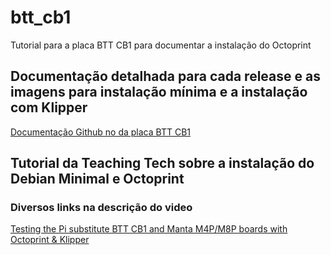 # btt_cb1
Tutorial para a placa BTT CB1 para documentar a instalação do Octoprint

## Documentação detalhada para cada release e as imagens para instalação mínima e a instalação com Klipper
[Documentação Github no da placa BTT CB1](https://github.com/bigtreetech/CB1/releases)

## Tutorial da Teaching Tech sobre a instalação do Debian Minimal e Octoprint
### Diversos links na descrição do video
[Testing the Pi substitute BTT CB1 and Manta M4P/M8P boards with Octoprint & Klipper](https://www.youtube.com/watch?v=vZIOZTce7NI&t=487s)
